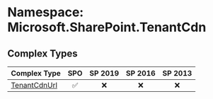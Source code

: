 # Namespace: Microsoft.SharePoint.TenantCdn

## Complex Types

Complex Type | SPO | SP 2019 | SP 2016 | SP 2013
----------|:---:|:-------:|:-------:|:-------:
[TenantCdnUrl](./ComplexTypes/TenantCdnUrl.md) | ✅ | ❌ | ❌ | ❌